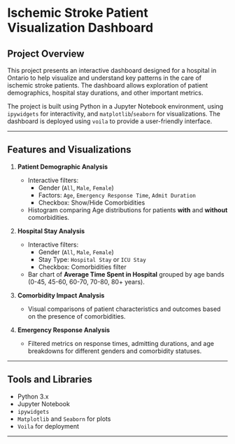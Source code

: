# Ischemic Stroke Patient Visualization Dashboard

## Project Overview
This project presents an interactive dashboard designed for a hospital in Ontario to help visualize and understand key patterns in the care of ischemic stroke patients. The dashboard allows exploration of patient demographics, hospital stay durations, and other important metrics.

The project is built using Python in a Jupyter Notebook environment, using `ipywidgets` for interactivity, and `matplotlib`/`seaborn` for visualizations. The dashboard is deployed using `voila` to provide a user-friendly interface.

---

## Features and Visualizations

1. **Patient Demographic Analysis**
   - Interactive filters:  
     - Gender (`All`, `Male`, `Female`)  
     - Factors: `Age`, `Emergency Response Time`, `Admit Duration`  
     - Checkbox: Show/Hide Comorbidities
   - Histogram comparing Age distributions for patients **with** and **without** comorbidities.

2. **Hospital Stay Analysis**
   - Interactive filters:
     - Gender (`All`, `Male`, `Female`)
     - Stay Type: `Hospital Stay` or `ICU Stay`
     - Checkbox: Comorbidities filter
   - Bar chart of **Average Time Spent in Hospital** grouped by age bands (0-45, 45-60, 60-70, 70-80, 80+ years).

3. **Comorbidity Impact Analysis** 
   - Visual comparisons of patient characteristics and outcomes based on the presence of comorbidities.

4. **Emergency Response Analysis** 
   - Filtered metrics on response times, admitting durations, and age breakdowns for different genders and comorbidity statuses.

---

## Tools and Libraries
- Python 3.x
- Jupyter Notebook
- `ipywidgets`
- `Matplotlib` and `Seaborn` for plots
- `Voila` for deployment

---

